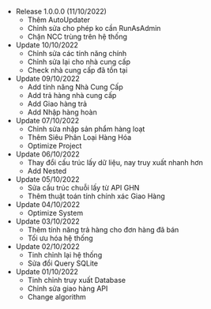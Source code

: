 + Release 1.0.0.0 (11/10/2022)
  - Thêm AutoUpdater
  - Chỉnh sửa cho phép ko cần RunAsAdmin
  - Chặn NCC trùng trên hệ thống
+ Update 10/10/2022
  - Chỉnh sửa các tính năng chính
  - Chỉnh sửa lại cho nhà cung cấp
  - Check nhà cung cấp đã tồn tại
+ Update 09/10/2022
  - Add tính năng Nhà Cung Cấp
  - Add trả hàng nhà cung cấp
  - Add Giao hàng trả
  - Add Nhập hàng hoàn
+ Update 07/10/2022
  - Chỉnh sửa nhập sản phẩm hàng loạt
  - Thêm Siêu Phân Loại Hàng Hóa
  - Optimize Project
+ Update 06/10/2022
  - Thay đổi cấu trúc lấy dữ liệu, nay truy xuất nhanh hơn
  - Add Nested
+ Update 05/10/2022
  - Sửa cấu trúc chuỗi lấy từ API GHN
  - Thêm thuật toán tính chính xác Giao Hàng
+ Update 04/10/2022
  - Optimize System
+ Update 03/10/2022
  - Thêm tính năng trả hàng cho đơn hàng đã bán
  - Tối ưu hóa hệ thống
+ Update 02/10/2022
  - Tinh chỉnh lại hệ thống
  - Sửa đổi Query SQLite
+ Update 01/10/2022
  - Tinh chỉnh truy xuất Database
  - Chỉnh sửa giao hàng API
  - Change algorithm
